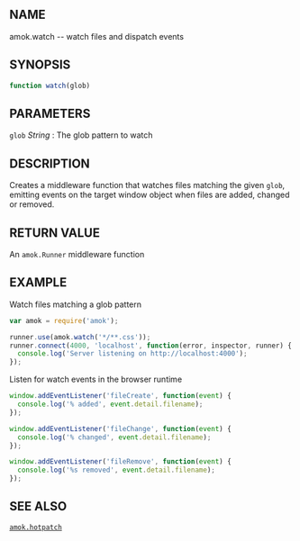 ## NAME

amok.watch -- watch files and dispatch events

## SYNOPSIS

```js
function watch(glob)
```

## PARAMETERS
`glob` *String*
:   The glob pattern to watch

## DESCRIPTION

Creates a middleware function that watches files matching the given `glob`,
emitting events on the target window object when files are added, changed or
removed.

## RETURN VALUE

An `amok.Runner` middleware function

## EXAMPLE

Watch files matching a glob pattern

```js
var amok = require('amok');

runner.use(amok.watch('*/**.css'));
runner.connect(4000, 'localhost', function(error, inspector, runner) {
  console.log('Server listening on http://localhost:4000');
});
```

Listen for watch events in the browser runtime

```js
window.addEventListener('fileCreate', function(event) {
  console.log('% added', event.detail.filename);
});

window.addEventListener('fileChange', function(event) {
  console.log('% changed', event.detail.filename);
});

window.addEventListener('fileRemove', function(event) {
  console.log('%s removed', event.detail.filename);
});
```

## SEE ALSO

[`amok.hotpatch`](doc/api/hotpatch.md)
